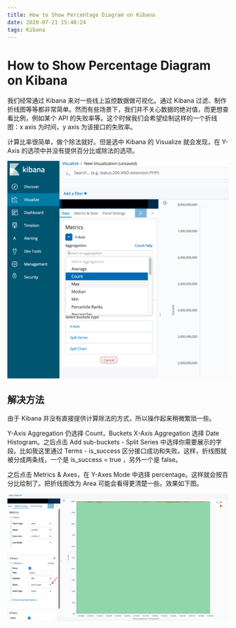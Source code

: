 ```yaml
---
title: How to Show Percentage Diagram on Kibana
date: 2020-07-21 15:48:24
tags: Kibana
---
```


# How to Show Percentage Diagram on Kibana

我们经常通过 Kibana 来对一些线上监控数据做可视化。通过 Kibana 过滤、制作折线图等等都非常简单。然而有些场景下，我们并不关心数据的绝对值，而更想查看比例，例如某个 API 的失败率等。这个时候我们会希望绘制这样的一个折线图：x axis 为时间，y axis 为该接口的失败率。

计算比率很简单，做个除法就好。但是选中 Kibana 的 Visualize 就会发现，在 Y-Axis 的选项中并没有提供百分比或除法的选项。

<img src="/img/kibana-percent/visualize.png" alt="visualize" style="zoom:50%;" />

## 解决方法

由于 Kibana 并没有直接提供计算除法的方式，所以操作起来稍微繁琐一些。

Y-Axis Aggregation 仍选择 Count，Buckets X-Axis Aggregation 选择 Date Histogram。之后点击 Add sub-buckets - Split Series 中选择你需要展示的字段。比如我这里通过 Terms -  is_success 区分接口成功和失败。这样，折线图就被分成两条线，一个是 is_success = true ，另外一个是 false。

之后点击 Metrics & Axes，在 Y-Axes Mode 中选择 percentage。这样就会按百分比绘制了。把折线图改为 Area 可能会看得更清楚一些。效果如下图。

![percentage](/img/kibana-percent/percentage.png)